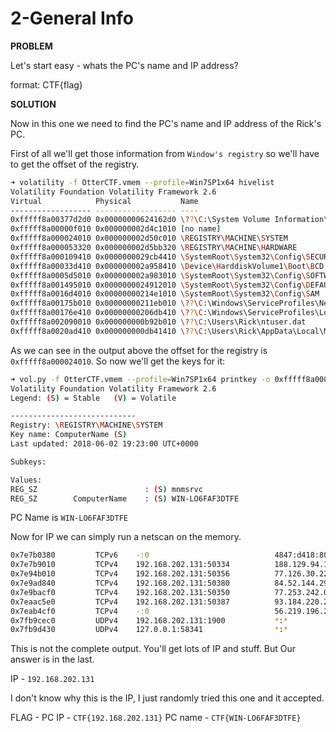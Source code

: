 # 2-General Info

__PROBLEM__

Let's start easy - whats the PC's name and IP address?

format: CTF{flag}

__SOLUTION__

Now in this one we need to find the PC's name and IP address of the Rick's PC.

First of all we'll get those information from `Window's registry` so we'll have to get the offset of the registry.

```bash
➜ volatility -f OtterCTF.vmem --profile=Win7SP1x64 hivelist
Volatility Foundation Volatility Framework 2.6
Virtual            Physical           Name
------------------ ------------------ ----
0xfffff8a00377d2d0 0x00000000624162d0 \??\C:\System Volume Information\Syscache.hve
0xfffff8a00000f010 0x000000002d4c1010 [no name]
0xfffff8a000024010 0x000000002d50c010 \REGISTRY\MACHINE\SYSTEM
0xfffff8a000053320 0x000000002d5bb320 \REGISTRY\MACHINE\HARDWARE
0xfffff8a000109410 0x0000000029cb4410 \SystemRoot\System32\Config\SECURITY
0xfffff8a00033d410 0x000000002a958410 \Device\HarddiskVolume1\Boot\BCD
0xfffff8a0005d5010 0x000000002a983010 \SystemRoot\System32\Config\SOFTWARE
0xfffff8a001495010 0x0000000024912010 \SystemRoot\System32\Config\DEFAULT
0xfffff8a0016d4010 0x00000000214e1010 \SystemRoot\System32\Config\SAM
0xfffff8a00175b010 0x00000000211eb010 \??\C:\Windows\ServiceProfiles\NetworkService\NTUSER.DAT
0xfffff8a00176e410 0x00000000206db410 \??\C:\Windows\ServiceProfiles\LocalService\NTUSER.DAT
0xfffff8a002090010 0x000000000b92b010 \??\C:\Users\Rick\ntuser.dat
0xfffff8a0020ad410 0x000000000db41410 \??\C:\Users\Rick\AppData\Local\Microsoft\Windows\UsrClass.dat
```

As we can see in the output above the offset for the registry is `0xfffff8a000024010`. So now we'll get the keys for it:

```bash
➜ vol.py -f OtterCTF.vmem --profile=Win7SP1x64 printkey -o 0xfffff8a000024010 -K "ControlSet001\Control\ComputerName\ComputerName"
Volatility Foundation Volatility Framework 2.6
Legend: (S) = Stable   (V) = Volatile

----------------------------
Registry: \REGISTRY\MACHINE\SYSTEM
Key name: ComputerName (S)
Last updated: 2018-06-02 19:23:00 UTC+0000

Subkeys:

Values:
REG_SZ                        : (S) mnmsrvc
REG_SZ        ComputerName    : (S) WIN-LO6FAF3DTFE
```

PC Name is `WIN-LO6FAF3DTFE`

Now for IP we can simply run a netscan on the memory.

```bash
0x7e7b0380         TCPv6    -:0                            4847:d418:80fa:ffff:4847:d418:80fa:ffff:0 CLOSED           2836     BitTorrent.exe
0x7e7b9010         TCPv4    192.168.202.131:50334          188.129.94.129:25128 CLOSED           2836     BitTorrent.exe
0x7e94b010         TCPv4    192.168.202.131:50356          77.126.30.221:13905  CLOSED           2836     BitTorrent.exe
0x7e9ad840         TCPv4    192.168.202.131:50380          84.52.144.29:56299   CLOSED           2836     BitTorrent.exe
0x7e9bacf0         TCPv4    192.168.202.131:50350          77.253.242.0:5000    CLOSED           2836     BitTorrent.exe
0x7eaac5e0         TCPv4    192.168.202.131:50387          93.184.220.29:80     CLOSED           3856     WebCompanion.e
0x7eab4cf0         TCPv4    -:0                            56.219.196.26:0      CLOSED           2836     BitTorrent.exe
0x7fb9cec0         UDPv4    192.168.202.131:1900           *:*                                   164      svchost.exe    2018-08-04 19:28:42 UTC+0000
0x7fb9d430         UDPv4    127.0.0.1:58341                *:*                                   164      svchost.exe    2018-08-04
```

This is not the complete output. You'll get lots of IP and stuff. But Our answer is in the last.

IP - `192.168.202.131`

I don't know why this is the IP, I just randomly tried this one and it accepted.

FLAG -  PC IP - `CTF{192.168.202.131}`
        PC name - `CTF{WIN-LO6FAF3DTFE}`

